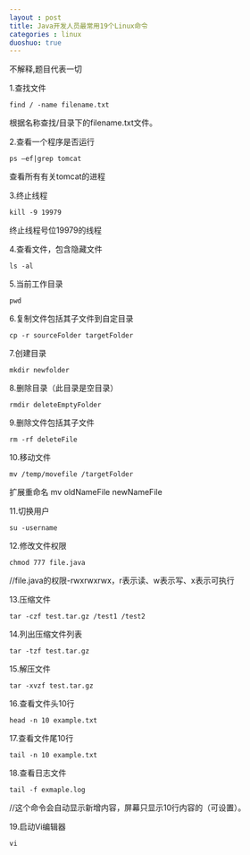 ```yaml
---
layout : post
title: Java开发人员最常用19个Linux命令
categories : linux
duoshuo: true
---
```


不解释,题目代表一切

1.查找文件

	find / -name filename.txt

根据名称查找/目录下的filename.txt文件。

2.查看一个程序是否运行

	ps –ef|grep tomcat

查看所有有关tomcat的进程

3.终止线程

	kill -9 19979

终止线程号位19979的线程

4.查看文件，包含隐藏文件

	ls -al

5.当前工作目录

	pwd

6.复制文件包括其子文件到自定目录

	cp -r sourceFolder targetFolder

7.创建目录

	mkdir newfolder

8.删除目录（此目录是空目录）

	rmdir deleteEmptyFolder

9.删除文件包括其子文件

	rm -rf deleteFile

10.移动文件

	mv /temp/movefile /targetFolder

扩展重命名 mv oldNameFile newNameFile

11.切换用户

	su -username

12.修改文件权限

	chmod 777 file.java

//file.java的权限-rwxrwxrwx，r表示读、w表示写、x表示可执行

13.压缩文件

	tar -czf test.tar.gz /test1 /test2

14.列出压缩文件列表

	tar -tzf test.tar.gz

15.解压文件

	tar -xvzf test.tar.gz

16.查看文件头10行

	head -n 10 example.txt

17.查看文件尾10行

	tail -n 10 example.txt

18.查看日志文件

	tail -f exmaple.log

//这个命令会自动显示新增内容，屏幕只显示10行内容的（可设置）。

19.启动Vi编辑器

	vi

